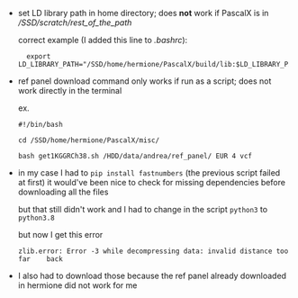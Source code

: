 - set LD library path in home directory; does **not** work if PascalX is in */SSD/scratch/rest_of_the_path*

    correct example (I added this line to *.bashrc*):
  ```
    export LD_LIBRARY_PATH="/SSD/home/hermione/PascalX/build/lib:$LD_LIBRARY_PATH"
  ```
- ref panel download command only works if run as a script; does not work directly in the terminal



    ex.
    ```
    #!/bin/bash

    cd /SSD/home/hermione/PascalX/misc/

    bash get1KGGRCh38.sh /HDD/data/andrea/ref_panel/ EUR 4 vcf

    ```

- in my case I had to `pip install fastnumbers` (the previous script failed at first)
  it would've been nice to check for missing dependencies before downloading all the files

  but that still didn't work and I had to change in the script
  `python3` to `python3.8`

  but now I get this error

  ```zlib.error: Error -3 while decompressing data: invalid distance too far    back```

- I also had to download those because the ref panel already downloaded in hermione did not work for me